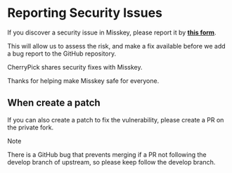 # Reporting Security Issues

If you discover a security issue in Misskey, please report it by **[this form](https://github.com/yojo-art/cherrypick/security/advisories/new)**.

This will allow us to assess the risk, and make a fix available before we add a
bug report to the GitHub repository.

CherryPick shares security fixes with Misskey.

Thanks for helping make Misskey safe for everyone.

## When create a patch

If you can also create a patch to fix the vulnerability, please create a PR on the private fork.

> [!note]
> There is a GitHub bug that prevents merging if a PR not following the develop branch of upstream, so please keep follow the develop branch.
